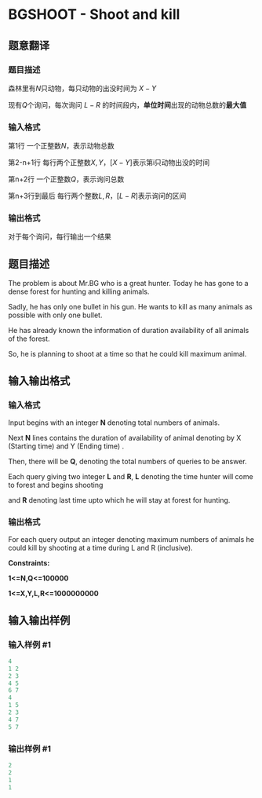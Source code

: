 # BGSHOOT - Shoot and kill

## 题意翻译

### 题目描述

森林里有$N$只动物，每只动物的出没时间为 $X-Y$

现有$Q$个询问，每次询问 $L-R$ 的时间段内，**单位时间**出现的动物总数的**最大值**

### 输入格式

第1行 一个正整数$N$，表示动物总数

第2-n+1行 每行两个正整数$X,Y$，$[X-Y]$表示第i只动物出没的时间

第n+2行 一个正整数$Q$，表示询问总数

第n+3行到最后 每行两个整数$L,R$，$[L-R]$表示询问的区间

### 输出格式

对于每个询问，每行输出一个结果

## 题目描述

The problem is about Mr.BG who is a great hunter. Today he has gone to a dense forest for hunting and killing animals.

Sadly, he has only one bullet in his gun. He wants to kill as many animals as possible with only one bullet.

He has already known the information of duration availability of all animals of the forest.

So, he is planning to shoot at a time so that he could kill maximum animal.

## 输入输出格式

### 输入格式

Input begins with an integer **N** denoting total numbers of animals.

Next **N** lines contains the duration of availability of animal denoting by X (Starting time) and Y (Ending time) .

Then, there will be **Q**, denoting the total numbers of queries to be answer.

Each query giving two integer **L** and **R**, **L** denoting the time hunter will come to forest and begins shooting

and **R** denoting last time upto which he will stay at forest for hunting.

### 输出格式

For each query output an integer denoting maximum numbers of animals he could kill by shooting at a time during L and R (inclusive).

**Constraints:**

**1<=N,Q<=100000**

**1<=X,Y,L,R<=1000000000**

## 输入输出样例

### 输入样例 #1

```cpp
4
1 2
2 3
4 5
6 7
4
1 5
2 3
4 7
5 7
```


### 输出样例 #1

```cpp
2
2
1
1
```


